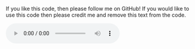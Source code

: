 If you like this code, then please follow me on GitHub! If you would like to use this code then please credit me and remove this text from the code.
<!DOCTYPE html>

<html>

<head>

</head>
<body>
    <audio controls autoplay loop src="https://archive.org/download/LastSong/last_song.mp3"></audio>
</body>

</html>
